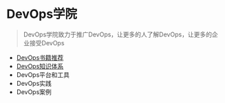 # DevOps学院

> DevOps学院致力于推广DevOps，让更多的人了解DevOps，让更多的企业接受DevOps

* [DevOps书籍推荐](<https://github.com/doterme/DevOps-Academy/blob/master/docs/book_list.md>)
* [DevOps知识体系](<https://github.com/doterme/DevOps-Academy/tree/master/knowledge>)
* DevOps平台和工具
* DevOps实践
* DevOps案例

